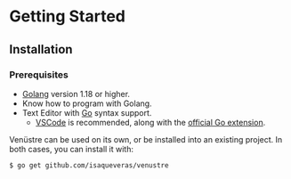 # Getting Started

## Installation

### Prerequisites

- [Golang](https://go.dev) version 1.18 or higher.
- Know how to program with Golang.
- Text Editor with [Go](https://en.wikipedia.org/wiki/Go_(programming_language)) syntax support.
  - [VSCode](https://code.visualstudio.com) is recommended, along with the [official Go extension](https://marketplace.visualstudio.com/items?itemName=golang.Go).

Venüstre can be used on its own, or be installed into an existing project. In both cases, you can install it with:

```sh [go]
$ go get github.com/isaqueveras/venustre
```
